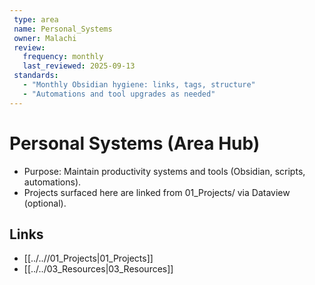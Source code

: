 ```yaml
---
 type: area
 name: Personal_Systems
 owner: Malachi
 review:
   frequency: monthly
   last_reviewed: 2025-09-13
 standards:
   - "Monthly Obsidian hygiene: links, tags, structure"
   - "Automations and tool upgrades as needed"
---
```


# Personal Systems (Area Hub)

- Purpose: Maintain productivity systems and tools (Obsidian, scripts, automations).
- Projects surfaced here are linked from 01_Projects/ via Dataview (optional).

## Links
- [[../..//01_Projects|01_Projects]]
- [[../../03_Resources|03_Resources]]
